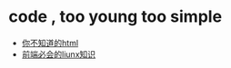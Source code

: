 # code , too young too simple



* [你不知道的html][1]
* [前端必会的liunx知识][2]


[1]: https://github.com/jiangjinze20/Linlin/blob/master/html%E9%AB%98%E7%BA%A7/%E4%BD%A0%E4%B8%8D%E7%9F%A5%E9%81%93%E7%9A%84html.md
[2]:https://github.com/jiangjinze20/Linlin/blob/master/%E7%AC%AC%E4%B8%80%E5%91%A8/%E5%89%8D%E7%AB%AF%E5%BF%85%E4%BC%9A%E7%9A%84liunx%E7%9F%A5%E8%AF%86.md
